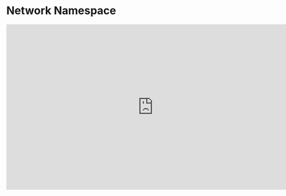 #  Network Namespace

<iframe width="768" height="432" src="https://miro.com/app/live-embed/uXjVP7a_y6c=/?moveToViewport=-1878,-884,3285,1648&embedId=567154835697" frameborder="0" scrolling="no" allowfullscreen></iframe>
